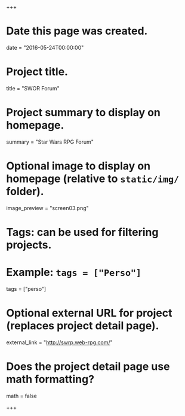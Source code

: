 +++
# Date this page was created.
date = "2016-05-24T00:00:00"

# Project title.
title = "SWOR Forum"

# Project summary to display on homepage.
summary = "Star Wars RPG Forum"

# Optional image to display on homepage (relative to `static/img/` folder).
image_preview = "screen03.png"

# Tags: can be used for filtering projects.
# Example: `tags = ["Perso"]`
tags = ["perso"]

# Optional external URL for project (replaces project detail page).
external_link = "http://swrp.web-rpg.com/"

# Does the project detail page use math formatting?
math = false

+++
